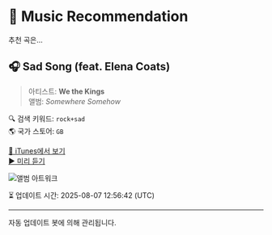 
# 🎵 Music Recommendation

추천 곡은...

## 🎧 Sad Song (feat. Elena Coats)  
> 아티스트: **We the Kings**  
> 앨범: _Somewhere Somehow_  

🔍 검색 키워드: `rock+sad`  
🌎 국가 스토어: `GB`

[🔗 iTunes에서 보기](https://music.apple.com/gb/album/sad-song-feat-elena-coats/782725957?i=782725970&uo=4)  
[▶️ 미리 듣기](https://audio-ssl.itunes.apple.com/itunes-assets/AudioPreview115/v4/d0/e2/ae/d0e2ae05-8aa9-5e73-3589-a9c291565ee7/mzaf_1290512778420401297.plus.aac.p.m4a)

![앨범 아트워크](https://is1-ssl.mzstatic.com/image/thumb/Music124/v4/e7/1e/05/e71e05d6-f87a-1a96-aaf4-f19c8cf2b522/wtk-somewhere_somehow-final-cover.jpg/100x100bb.jpg)

⏳ 업데이트 시간: 2025-08-07 12:56:42 (UTC)

---
자동 업데이트 봇에 의해 관리됩니다.
